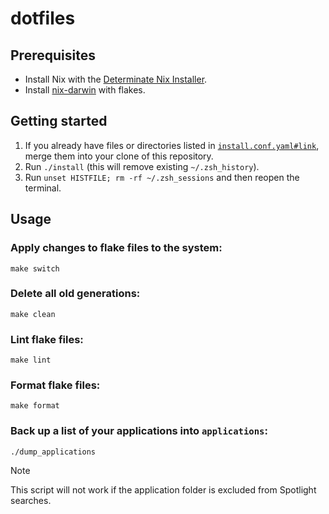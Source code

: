 # dotfiles

## Prerequisites

- Install Nix with the [Determinate Nix Installer](https://github.com/DeterminateSystems/nix-installer).
- Install [nix-darwin](https://github.com/LnL7/nix-darwin) with flakes.

## Getting started

1. If you already have files or directories listed in [`install.conf.yaml#link`](./install.conf.yaml), merge them into your clone of this repository.
2. Run `./install` (this will remove existing `~/.zsh_history`).
3. Run `unset HISTFILE; rm -rf ~/.zsh_sessions` and then reopen the terminal.

## Usage

### Apply changes to flake files to the system:

```shell
make switch
```

### Delete all old generations:

```shell
make clean
```

### Lint flake files:

```shell
make lint
```

### Format flake files:

```shell
make format
```

### Back up a list of your applications into `applications`:

```shell
./dump_applications
```

> [!NOTE]
> This script will not work if the application folder is excluded from Spotlight searches.

